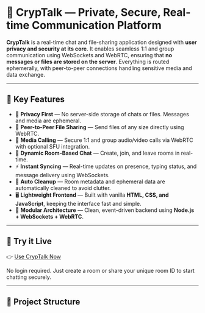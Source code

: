 ﻿# 🔐 CrypTalk — Private, Secure, Real-time Communication Platform

**CrypTalk** is a real-time chat and file-sharing application designed with **user privacy and security at its core**. It enables seamless 1:1 and group communication using WebSockets and WebRTC, ensuring that **no messages or files are stored on the server**. Everything is routed ephemerally, with peer-to-peer connections handling sensitive media and data exchange.

---

## 🌟 Key Features

- 🔐 **Privacy First** — No server-side storage of chats or files. Messages and media are ephemeral.
- 📁 **Peer-to-Peer File Sharing** — Send files of any size directly using WebRTC.
- 🎥 **Media Calling** — Secure 1:1 and group audio/video calls via WebRTC with optional SFU integration.
- 💬 **Dynamic Room-Based Chat** — Create, join, and leave rooms in real-time.
- ⚡ **Instant Syncing** — Real-time updates on presence, typing status, and message delivery using WebSockets.
- 🧠 **Auto Cleanup** — Room metadata and ephemeral data are automatically cleaned to avoid clutter.
- 🖥️ **Lightweight Frontend** — Built with vanilla **HTML, CSS, and JavaScript**, keeping the interface fast and simple.
- 🔌 **Modular Architecture** — Clean, event-driven backend using **Node.js + WebSockets + WebRTC**.

---

## 🚀 Try it Live

👉 [Use CrypTalk Now]([https://cryptalkpublic.onrender.com])

No login required. Just create a room or share your unique room ID to start chatting securely.

---

## 📁 Project Structure

